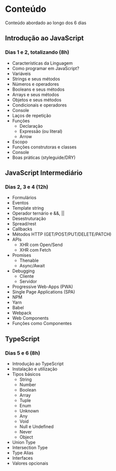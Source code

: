 # Conteúdo
Conteúdo abordado ao longo dos 6 dias

## Introdução ao JavaScript
### Dias 1 e 2, totalizando (8h)
- Características da Linguagem
- Como programar em JavaScript?
- Variáveis
- Strings e seus métodos
- Números e operadores
- Booleans e seus métodos
- Arrays e seus métodos
- Objetos e seus métodos
- Condicionais e operadores
- Console
- Laços de repetição
- Funções
    - Declaração
    - Expressão (ou literal)
    - Arrow
- Escopo
- Funções construtoras e classes
- Console
- Boas práticas (styleguide/DRY)


## JavaScript Intermediário
### Dias 2, 3 e 4 (12h)
- Formulários
- Eventos
- Template string
- Operador ternário e &&, ||
- Desestruturação
- Spread/rest
- Callbacks
- Métodos HTTP (GET/POST/PUT/DELETE/PATCH)
- APIs
    - XHR com Open/Send
    - XHR com Fetch
- Promises
    - Thenable
    - Async/Await
- Debugging
    - Cliente
    - Servidor
- Progressive Web-Apps (PWA)
- Single Page Applications (SPA)
- NPM
- Yarn
- Babel
- Webpack
- Web Components
- Funções como Componentes

## TypeScript
### Dias 5 e 6 (8h)
- Introdução ao TypeScript
- Instalação e utilização
- Tipos básicos
    - String
    - Number
    - Boolean
    - Array
    - Tuple
    - Enum
    - Unknown
    - Any
    - Void
    - Null e Undefined
    - Never
    - Object
- Union Type
- Intersection Type
- Type Alias
- Interfaces
- Valores opcionais
